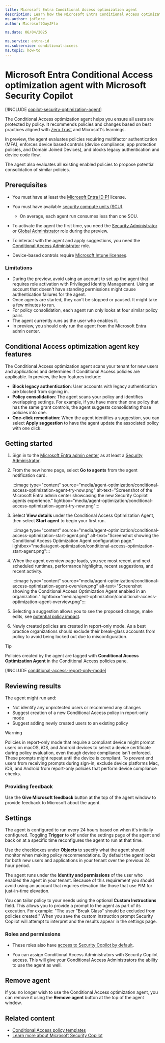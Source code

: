 ```yaml
---
title: Microsoft Entra Conditional Access optimization agent
description: Learn how the Microsoft Entra Conditional Access optimization agent with Microsoft Security Copilot can help secure your organization.
ms.author: joflore
author: MicrosoftGuyJFlo

ms.date: 06/04/2025

ms.service: entra-id
ms.subservice: conditional-access
ms.topic: how-to
---
```

# Microsoft Entra Conditional Access optimization agent with Microsoft Security Copilot

[!INCLUDE [copilot-security-optimization-agent](../../includes/copilot-security-optimization-agent.md)]

The Conditional Access optimization agent helps you ensure all users are protected by policy. It recommends policies and changes based on best practices aligned with [Zero Trust](/security/zero-trust/deploy/identity) and Microsoft's learnings. 

In preview, the agent evaluates policies requiring multifactor authentication (MFA), enforces device based controls (device compliance, app protection policies, and Domain Joined Devices), and blocks legacy authentication and device code flow. 

The agent also evaluates all existing enabled policies to propose potential consolidation of similar policies.

## Prerequisites

- You must have at least the [Microsoft Entra ID P1](overview.md#license-requirements) license.
- You must have available [security compute units (SCU)](/copilot/security/manage-usage).
   - On average, each agent run consumes less than one SCU.
- To activate the agent the first time, you need the [Security Administrator](../role-based-access-control/permissions-reference.md#security-administrator) or [Global Administrator](../role-based-access-control/permissions-reference.md#global-administrator) role during the preview.
- To interact with the agent and apply suggestions, you need the [Conditional Access Administrator](../role-based-access-control/permissions-reference.md#conditional-access-administrator) role.

- Device-based controls require [Microsoft Intune licenses](/intune/intune-service/fundamentals/licenses).




### Limitations

- During the preview, avoid using an account to set up the agent that requires role activation with Privileged Identity Management. Using an account that doesn't have standing permissions might cause authentication failures for the agent.
- Once agents are started, they can't be stopped or paused. It might take a few minutes to run.
- For policy consolidation, each agent run only looks at four similar policy pairs
- The agent currently runs as the user who enables it.
- In preview, you should only run the agent from the Microsoft Entra admin center.

## Conditional Access optimization agent key features

The Conditional Access optimization agent scans your tenant for new users and applications and determines if Conditional Access policies are applicable. In preview, the key features include:

- **Block legacy authentication**: User accounts with legacy authentication are blocked from signing in.
- **Policy consolidation**: The agent scans your policy and identifies overlapping settings. For example, if you have more than one policy that has the same grant controls, the agent suggests consolidating those policies into one.
- **One-click remediation**: When the agent identifies a suggestion, you can select **Apply suggestion** to have the agent update the associated policy with one click.

## Getting started

1. Sign in to the [Microsoft Entra admin center](https://entra.microsoft.com) as at least a [Security Administrator](../role-based-access-control/permissions-reference.md#security-administrator).
1. From the new home page, select **Go to agents** from the agent notification card. 

   :::image type="content" source="media/agent-optimization/conditional-access-optimization-agent-try-now.png" alt-text="Screenshot of the Microsoft Entra admin center showcasing the new Security Copilot agents experience." lightbox="media/agent-optimization/conditional-access-optimization-agent-try-now.png":::

1. Select **View details** under the Conditional Access Optimization Agent, then select **Start agent** to begin your first run. 

   :::image type="content" source="media/agent-optimization/conditional-access-optimization-start-agent.png" alt-text="Screenshot showing the Conditional Access Optimization Agent configuration page." lightbox="media/agent-optimization/conditional-access-optimization-start-agent.png":::

1. When the agent overview page loads, you see most recent and next scheduled runtimes, performance highlights, recent suggestions, and recent activity.

   :::image type="content" source="media/agent-optimization/conditional-access-optimization-agent-overview.png" alt-text="Screenshot showing the Conditional Access Optimization Agent enabled in an organization." lightbox="media/agent-optimization/conditional-access-optimization-agent-overview.png":::

1. Selecting a suggestion allows you to see the proposed change, make edits, see [potential policy impact](concept-conditional-access-report-only.md#reviewing-results).
1. Newly created policies are created in report-only mode. As a best practice organizations should exclude their break-glass accounts from policy to avoid being locked out due to misconfiguration.

> [!TIP]
> Policies created by the agent are tagged with **Conditional Access Optimization Agent** in the Conditional Access policies pane.

[!INCLUDE [conditional-access-report-only-mode](../../includes/conditional-access-report-only-mode.md)]

## Reviewing results

The agent might run and:

- Not identify any unprotected users or recommend any changes
- Suggest creation of a new Conditional Access policy in report-only mode
- Suggest adding newly created users to an existing policy

> [!WARNING]
> Policies in report-only mode that require a compliant device might prompt users on macOS, iOS, and Android devices to select a device certificate during policy evaluation, even though device compliance isn't enforced. These prompts might repeat until the device is compliant. To prevent end users from receiving prompts during sign-in, exclude device platforms Mac, iOS, and Android from report-only policies that perform device compliance checks.

### Providing feedback

Use the **Give Microsoft feedback** button at the top of the agent window to provide feedback to Microsoft about the agent.

## Settings

The agent is configured to run every 24 hours based on when it's initially configured. Toggling **Trigger** to off under the settings page of the agent and back on at a specific time reconfigures the agent to run at that time.

Use the checkboxes under **Objects** to specify what the agent should monitor when making policy recommendations. By default the agent looks for both new users and applications in your tenant over the previous 24 hour period.

The agent runs under the **Identity and permissions** of the user who enabled the agent in your tenant. Because of this requirement you should avoid using an account that requires elevation like those that use PIM for just-in-time elevation.

You can tailor policy to your needs using the optional **Custom Instructions** field. This allows you to provide a prompt to the agent as part of its execution. For example: "The user "Break Glass" should be excluded from policies created." When you save the custom instruction prompt Security Copilot will attempt to interpret and the results appear in the settings page.

### Roles and permissions

   - These roles also have [access to Security Copilot by default](/copilot/security/authentication).

   - You can assign Conditional Access Administrators with Security Copilot access. This will give your Conditional Access Administrators the ability to use the agent as well.

## Remove agent

If you no longer wish to use the Conditional Access optimization agent, you can remove it using the **Remove agent** button at the top of the agent window.

## Related content

- [Conditional Access policy templates](concept-conditional-access-policy-common.md?tabs=secure-foundation#template-categories)
- [Learn more about Microsoft Security Copilot](/copilot/security/microsoft-security-copilot)
